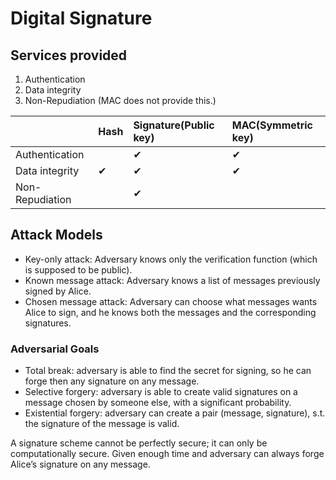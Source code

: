 # Digital Signature

## Services provided

1. Authentication
2. Data integrity
3. Non-Repudiation \(MAC does not provide this.\)

|  | Hash | Signature\(Public key\) | MAC\(Symmetric key\) |
| :--- | :--- | :--- | :--- |
| Authentication |  | ✔  | ✔  |
| Data integrity | ✔  | ✔  | ✔  |
| Non-Repudiation |  | ✔  |  |

## Attack Models

* Key-only attack: Adversary knows only the verification function \(which is supposed to be public\).
* Known message attack: Adversary knows a list of messages previously signed by Alice. 
* Chosen message attack: Adversary can choose what messages wants Alice to sign, and he knows both the messages and the corresponding signatures.

### Adversarial Goals

* Total break: adversary is able to find the secret for signing, so he can forge then any signature on any message. 
* Selective forgery: adversary is able to create valid signatures on a message chosen by someone else, with a significant probability. 
* Existential forgery: adversary can create a pair \(message, signature\), s.t. the signature of the message is valid. 

A signature scheme cannot be perfectly secure; it can only be computationally secure. Given enough time and adversary can always forge Alice’s signature on any message.

